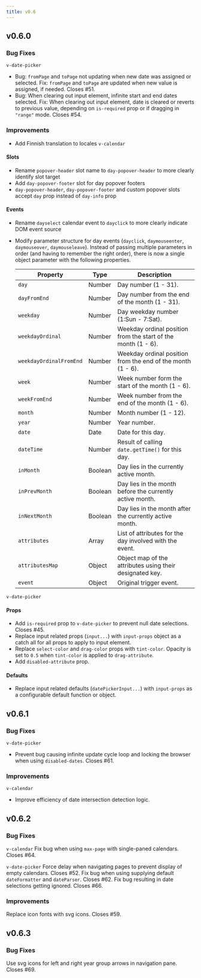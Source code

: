 ```yaml
---
title: v0.6
---
```


## v0.6.0

### Bug Fixes
`v-date-picker`
* Bug: `fromPage` and `toPage` not updating when new date was assigned or selected.
  Fix: `fromPage` and `toPage` are updated when new value is assigned, if needed. Closes #51.
* Bug: When clearing out input element, infinite start and end dates selected.
  Fix: When clearing out input element, date is cleared or reverts to previous value, depending on `is-required` prop or if dragging in `"range"` mode. Closes #54.

### Improvements
* Add Finnish translation to locales
`v-calendar`
#### Slots
* Rename `popover-header` slot name to `day-popover-header` to more clearly identify slot target
* Add `day-popover-footer` slot for day popover footers
* `day-popover-header`, `day-popover-footer` and custom popover slots accept `day` prop instead of `day-info` prop
#### Events
* Rename `dayselect` calendar event to `dayclick` to more clearly indicate DOM event source
* Modify parameter structure for day events (`dayclick`, `daymouseenter`, `daymouseover`, `daymouseleave`). Instead of passing multiple parameters in order (and having to remember the right order), there is now a single object parameter with the following properties.

  | Property | Type | Description |
  | -------- | ---- | ----------- |
  | `day` | Number | Day number (1 - 31). |
  | `dayFromEnd` | Number | Day number from the end of the month (1 - 31). |
  | `weekday` | Number | Day weekday number (1:Sun - 7:Sat). |
  | `weekdayOrdinal` | Number | Weekday ordinal position from the start of the month (1 - 6). |
  | `weekdayOrdinalFromEnd` | Number | Weekday ordinal position from the end of the month (1 - 6). |
  | `week` | Number | Week number form the start of the month (1 - 6). |
  | `weekFromEnd` | Number | Week number from the end of the month (1 - 6). |
  | `month` | Number | Month number (1 - 12). |
  | `year` | Number | Year number. |
  | `date` | Date | Date for this day. |
  | `dateTime` | Number | Result of calling `date.getTime()` for this day. |
  | `inMonth` | Boolean | Day lies in the currently active month. |
  | `inPrevMonth` | Boolean | Day lies in the month before the currently active month. |
  | `inNextMonth` | Boolean | Day lies in the month after the currently active month. |
  | `attributes` | Array | List of attributes for the day involved with the event. |
  | `attributesMap` | Object | Object map of the attributes using their designated key. |
  | `event` | Object | Original trigger event. |

`v-date-picker`
#### Props
* Add `is-required` prop to `v-date-picker` to prevent null date selections. Closes #45.
* Replace input related props (`input...`) with `input-props` object as a catch all for all props to apply to input element.
* Replace `select-color` and `drag-color` props with `tint-color`. Opacity is set to `0.5` when `tint-color` is applied to `drag-attribute`.
* Add `disabled-attribute` prop.
#### Defaults
* Replace input related defaults (`datePickerInput...`) with `input-props` as a configurable default function or object.

## v0.6.1

### Bug Fixes
`v-date-picker`
* Prevent bug causing infinite update cycle loop and locking the browser when using `disabled-dates`. Closes #61.

### Improvements
`v-calendar`
* Improve efficiency of date intersection detection logic.

## v0.6.2

### Bug Fixes
`v-calendar`
Fix bug when using `max-page` with single-paned calendars. Closes #64.

`v-date-picker`
Force delay when navigating pages to prevent display of empty calendars. Closes #52.
Fix bug when using supplying default `dateFormatter` and `dateParser`. Closes #62.
Fix bug resulting in date selections getting ignored. Closes #66.

### Improvements
Replace icon fonts with svg icons. Closes #59.

## v0.6.3

### Bug Fixes
Use svg icons for left and right year group arrows in navigation pane. Closes #69.